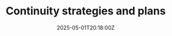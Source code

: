 ---
title: Continuity strategies and plans
linkTitle: Continuity strategies and plans
date: '2025-05-01T20:18:00Z'
weight: 1
description: Comprehensive continuity strategies for Green Orbit Digital include risk
  assessments for data breaches, service outages, compliance, and vendor reliability,
  alongside recovery procedures, communication protocols, an emergency response team
  structure, and regular testing of the plan to ensure business resilience.
draft: false
ref: continuity-strategies-and-plans
---